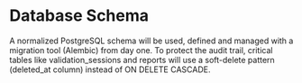 # Database Schema

A normalized PostgreSQL schema will be used, defined and managed with a migration tool (Alembic) from day one. To protect the audit trail, critical tables like validation_sessions and reports will use a soft-delete pattern (deleted_at column) instead of ON DELETE CASCADE.

